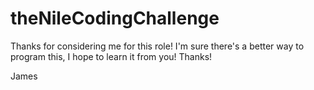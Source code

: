 # theNileCodingChallenge
Thanks for considering me for this role!
I'm sure there's a better way to program this, I hope to learn it from you!
Thanks!

James
